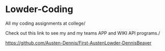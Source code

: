 # Lowder-Coding
All my coding assignments at college/

Check out this link to see my and my teams APP and WIKI API programs./

https://github.com/Austen-Dennis/First-AustenLowder-DennisBeaver
